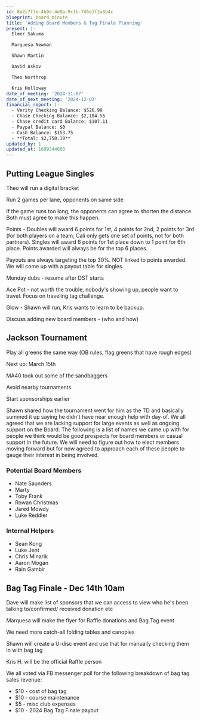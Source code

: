 ```yaml
---
id: 8a2c7f3e-4b9d-4e8a-9c1b-7d5e3f2a8b4c
blueprint: board_minute
title: 'Adding Board Members & Tag Finale Planning'
present: |-
  Elmer Sakuma

  Marquesa Newman

  Shawn Martin

  David Askov

  Theo Northrop

  Kris Holloway
date_of_meeting: '2024-11-07'
date_of_next_meeting: '2024-12-03'
financial_report: |-
  - Verity Checking Balance: $526.99
  - Chase Checking Balance: $2,184.56
  - Chase credit card Balance: $107.11
  - Paypal Balance: $0
  - Cash Balance: $153.75
  - **Total: $2,758.19**
updated_by: 1
updated_at: 1699344000
---
```

## Putting League Singles
Theo will run a digital bracket

Run 2 games per lane, opponents on same side

If the game runs too long, the opponents can agree to shorten the distance. Both must agree to make this happen.

Points - Doubles will award 6 points for 1st, 4 points for 2nd, 2 points for 3rd (for both players on a team, Cali only gets one set of points, not for both partners). Singles will award 6 points for 1st place down to 1 point for 6th place. Points awarded will always be for the top 6 places.

Payouts are always targeting the top 30%. NOT linked to points awarded. We will come up with a payout table for singles.

Monday dubs - resume after DST starts

Ace Pot - not worth the trouble, nobody's showing up, people want to travel. Focus on traveling tag challenge.

Glow - Shawn will run, Kris wants to learn to be backup.

Discuss adding new board members - (who and how)

## Jackson Tournament
Play all greens the same way (OB rules, flag greens that have rough edges)

Next up: March 15th

MA40 took out some of the sandbaggers

Avoid nearby tournaments

Start sponsorships earlier

Shawn shared how the tournament went for him as the TD and basically summed it up saying he didn't have near enough help with day-of. We all agreed that we are lacking support for large events as well as ongoing support on the Board. The following is a list of names we came up with for people we think would be good prospects for board members or casual support in the future. We will need to figure out how to elect members moving forward but for now agreed to approach each of these people to gauge their interest in being involved.

### Potential Board Members
- Nate Saunders
- Marty
- Toby Frank
- Rowan Christmas
- Jared Mowdy
- Luke Reddler

### Internal Helpers
- Sean Kong
- Luke Jent
- Chris Minarik
- Aaron Mogan
- Rain Gambir

## Bag Tag Finale - Dec 14th 10am
Dave will make list of sponsors that we can access to view who he's been talking to/confirmed/ received donation etc

Marquesa will make the flyer for Raffle donations and Bag Tag event

We need more catch-all folding tables and canopies

Shawn will create a U-disc event and use that for manually checking them in with bag tag

Kris H. will be the official Raffle person

We all voted via FB messenger poll for the following breakdown of bag tag sales revenue:
- $10 - cost of bag tag
- $10 - course maintenance
- $5 - misc club expenses
- $10 - 2024 Bag Tag Finale payout
